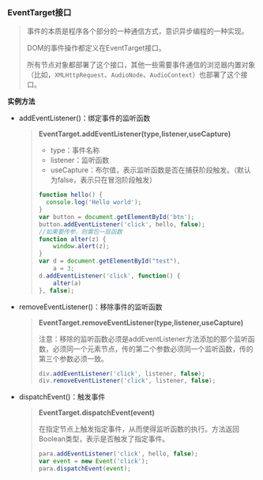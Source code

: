 ### EventTarget接口

> 事件的本质是程序各个部分的一种通信方式，意识异步编程的一种实现。
>
> DOM的事件操作都定义在EventTarget接口。
>
> 所有节点对象都部署了这个接口，其他一些需要事件通信的浏览器内置对象（比如，`XMLHttpRequest`、`AudioNode`、`AudioContext`）也部署了这个接口。

**实例方法**

- addEventListener()：绑定事件的监听函数

  > **EventTarget.addEventListener(type,listener,useCapture)**
  >
  > - type：事件名称
  > - listener：监听函数
  > - useCapture：布尔值，表示监听函数是否在捕获阶段触发。（默认为false，表示只在冒泡阶段触发）
  >
  > ```js
  > function hello() {
  >   console.log('Hello world');
  > }
  > var button = document.getElementById('btn');
  > button.addEventListener('click', hello, false);
  > //如果要传参，则需包一层函数
  > function alter(z) {
  >     window.alert(z);
  > }
  > var d = document.getElementById("test"),
  >     a = 3;
  > d.addEventListener('click', function() {
  >     alter(a)
  > }, false);
  > ```

- removeEventListener()：移除事件的监听函数

  > **EventTarget.removeEventListener(type,listener,useCapture)**
  >
  > 注意：移除的监听函数必须是addEventListener方法添加的那个监听函数，必须同一个元素节点，传的第二个参数必须同一个监听函数，传的第三个参数必须一致。
  >
  > ```js
  > div.addEventListener('click', listener, false);
  > div.removeEventListener('click', listener, false);
  > ```

- dispatchEvent()：触发事件

  > **EventTarget.dispatchEvent(event)**
  >
  > 在指定节点上触发指定事件，从而使得监听函数的执行。方法返回Boolean类型，表示是否触发了指定事件。
  >
  > ```js
  > para.addEventListener('click', hello, false);
  > var event = new Event('click');
  > para.dispatchEvent(event);
  > ```